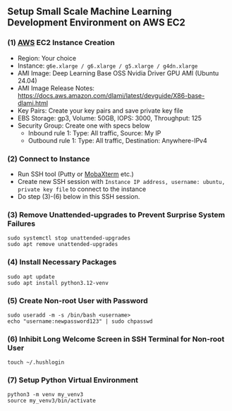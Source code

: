 ## Setup Small Scale Machine Learning Development Environment on AWS EC2

### (1) [AWS](https://aws.amazon.com/) EC2 Instance Creation
- Region: Your choice
- Instance: `g6e.xlarge / g6.xlarge / g5.xlarge / g4dn.xlarge`
- AMI Image: Deep Learning Base OSS Nvidia Driver GPU AMI (Ubuntu 24.04)
- AMI Image Release Notes: https://docs.aws.amazon.com/dlami/latest/devguide/X86-base-dlami.html
- Key Pairs: Create your key pairs and save private key file
- EBS Storage: gp3, Volume: 50GB, IOPS: 3000, Throughput: 125
- Security Group: Create one with specs below
  - Inbound rule 1: Type: All traffic, Source: My IP
  - Outbound rule 1: Type: All traffic, Destination: Anywhere-IPv4

### (2) Connect to Instance
- Run SSH tool (Putty or [MobaXterm](https://mobaxterm.mobatek.net/) etc.)
- Create new SSH session with `Instance IP address, username: ubuntu, private key file` to connect to the instance
- Do step (3)-(6) below in this SSH session.

### (3) Remove Unattended-upgrades to Prevent Surprise System Failures
```
sudo systemctl stop unattended-upgrades
sudo apt remove unattended-upgrades
```

### (4) Install Necessary Packages
```
sudo apt update
sudo apt install python3.12-venv
```

### (5) Create Non-root User with Password
```
sudo useradd -m -s /bin/bash <username>
echo "username:newpassword123" | sudo chpasswd
```

### (6) Inhibit Long Welcome Screen in SSH Terminal for Non-root User
```
touch ~/.hushlogin
```

### (7) Setup Python Virtual Environment
```
python3 -m venv my_venv3
source my_venv3/bin/activate
```
